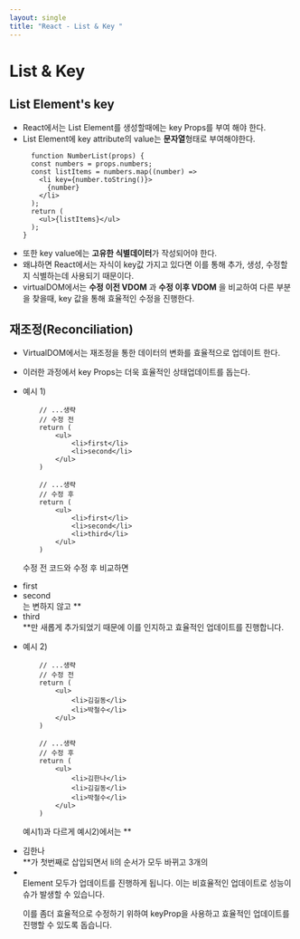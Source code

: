 ```yaml
---
layout: single
title: "React - List & Key "
---
```


# List & Key

## List Element's key

- React에서는 List Element를 생성할때에는 key Props를 부여 해야 한다.
- List Element에 key attribute의 value는 **문자열**형태로 부여해야한다.
  ```react
    function NumberList(props) {
    const numbers = props.numbers;
    const listItems = numbers.map((number) =>
      <li key={number.toString()}>
        {number}
      </li>
    );
    return (
      <ul>{listItems}</ul>
    );
  }
  ```
- 또한 key value에는 **고유한 식별데이터**가 작성되어야 한다.
- 왜냐하면 React에서는 자식이 key값 가지고 있다면 이를 통해 추가, 생성, 수정할지 식별하는데 사용되기 때문이다.
- virtualDOM에서는 **수정 이전 VDOM** 과 **수정 이후 VDOM** 을 비교하여 다른 부분을 찾을때, key 값을 통해 효율적인 수정을 진행한다.

## 재조정(Reconciliation)

- VirtualDOM에서는 재조정을 통한 데이터의 변화를 효율적으로 업데이트 한다.
- 이러한 과정에서 key Props는 더욱 효율적인 상태업데이트를 돕는다.
- 예시 1)
  ```react
      // ...생략
      // 수정 전
      return (
          <ul>
              <li>first</li>
              <li>second</li>
          </ul>
      )
  ```
  ```react
      // ...생략
      // 수정 후
      return (
          <ul>
              <li>first</li>
              <li>second</li>
              <li>third</li>
          </ul>
      )
  ```
  수정 전 코드와 수정 후 비교하면 <li>first</li> <li>second</li>는 변하지 않고 **<li>third</li>**만 새롭게 추가되었기 때문에 이를 인지하고 효율적인 업데이트를 진행합니다. 
- 예시 2)
  ```react
      // ...생략
      // 수정 전
      return (
          <ul>
              <li>김길동</li>
              <li>박철수</li>
          </ul>
      )
  ```
  ```react
      // ...생략
      // 수정 후
      return (
          <ul>
              <li>김한나</li>
              <li>김길동</li>
              <li>박철수</li>
          </ul>
      )
  ```
  예시1)과 다르게 예시2)에서는 **<li>김한나</li>**가 첫번째로 삽입되면서 li의 순서가 모두 바뀌고 3개의 <li></li> Element 모두가 업데이트를 진행하게 됩니다. 이는 비효율적인 업데이트로 성능이슈가 발생할 수 있습니다.

  이를 좀더 효율적으로 수정하기 위하여 keyProp을 사용하고 효율적인 업데이트를 진행할 수 있도록 돕습니다.

